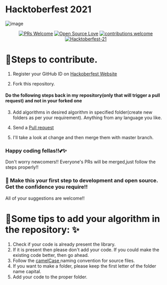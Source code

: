 # Hacktoberfest 2021



![image](https://github.com/the-hack3rboy/Hacktoberfest-2021/blob/main/Hacktoberfest%20Logo.png)
<div align="center">

[![PRs Welcome](https://img.shields.io/badge/PRs-welcome-brightgreen.svg?style=flat&logo=github)](https://github.com/the-hack3rboy/Hacktoberfest-2021) 
[![Open Source Love](https://img.shields.io/badge/Open%20Source-%F0%9F%A4%8D-Green)](https://github.com/the-hack3rboy/Hacktoberfest-2021) 
[![contributions welcome](https://img.shields.io/static/v1.svg?label=Contributions&message=Welcome&color=0059b3)](https://github.com/the-hack3rboy/Hacktoberfest-2021)
[![Hacktoberfest-21](https://img.shields.io/static/v1.svg?label=Hacktoberfest-21&message=accepted&color=red)](https://github.com/the-hack3rboy/Hacktoberfest-2021)
</div>





 

# 📌Steps to contribute.


1. Register your GitHub ID on [Hackoberfest Website](https://hacktoberfest.digitalocean.com/)

2. Fork this repository.

#### Do the following steps back in my repository(only that will trigger a pull request) and not in your forked one

3. Add algorithms in desired algorithm in specified folder(create new folders as per your requirement). Anything from any language you like.
   
4. Send a [Pull request](https://github.com/the-hack3rboy/Hacktoberfest-2021/pulls)

5. I'll take a look at change and then merge them with master branch.


### Happy coding fellas!!💕✨
Don't worry newcomers!! Everyone's PRs will be merged,just follow the steps properly!!


### 🙌 Make this your first step to development and open source. Get the confidence you require!!
All of your suggestions are welcome!!


# 📌Some tips to add your algorithm in the repository: ✨
1. Check if your code is already present the library.
2. If it is present then please don't add your code. If you could make the existing code better, then go ahead.
3. Follow the <a href = "https://en.wikipedia.org/wiki/Camel_case">camelCase </a> naming convention for source files.
4. If you want to make a folder, please keep the first letter of the folder name capital.
5. Add your code to the proper folder.
